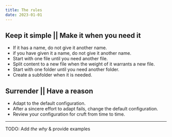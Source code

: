```yaml
---
title: The rules
date: 2023-01-01
---
```


## Keep it simple || Make it when you need it

- If it has a name, do not give it another name.
- if you have given it a name, do not give it another name.
- Start with one file until you need another file.
- Split content to a new file when the weight of it warrants a new file.
- Start with one folder until you need another folder.
- Create a subfolder when it is needed.

## Surrender || Have a reason

- Adapt to the default configuration.
- After a sincere effort to adapt fails, change the default configuration.
- Review your configuration for cruft from time to time.

---

TODO: Add _the why_ & provide examples
